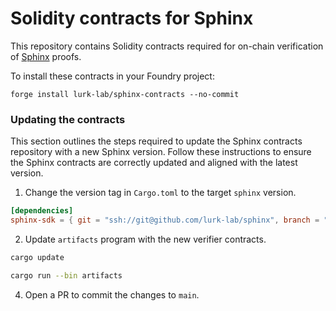# Solidity contracts for Sphinx

This repository contains Solidity contracts required for on-chain verification of [Sphinx](https://github.com/lurk-lab/sphinx) proofs.

To install these contracts in your Foundry project:

```
forge install lurk-lab/sphinx-contracts --no-commit
```

### Updating the contracts

This section outlines the steps required to update the Sphinx contracts repository with a new Sphinx version.
Follow these instructions to ensure the Sphinx contracts are correctly updated and aligned with the latest version.

1. Change the version tag in `Cargo.toml` to the target `sphinx` version.

```toml
[dependencies]
sphinx-sdk = { git = "ssh://git@github.com/lurk-lab/sphinx", branch = "<BRANCH>" }
```

2. Update `artifacts` program with the new verifier contracts.

```bash
cargo update

cargo run --bin artifacts
```

4. Open a PR to commit the changes to `main`.
